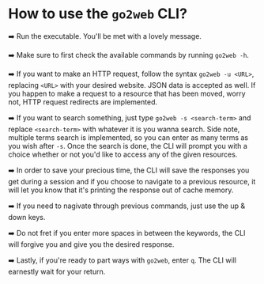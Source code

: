 # How to use the `go2web` CLI?

:arrow_right: Run the executable. You'll be met with a lovely message.

:arrow_right: Make sure to first check the available commands by running `go2web -h`.

:arrow_right: If you want to make an HTTP request, follow the syntax `go2web -u <URL>`, replacing `<URL>` with your desired website. JSON data is accepted as well. If you happen to make a request to a resource that has been moved, worry not, HTTP request redirects are implemented.

:arrow_right: If you want to search something, just type `go2web -s <search-term>` and replace `<search-term>` with whatever it is you wanna search. Side note, multiple terms search is implemented, so you can enter as many terms as you wish after `-s`. Once the search is done, the CLI will prompt you with a choice whether or not you'd like to access any of the given resources.

:arrow_right: In order to save your precious time, the CLI will save the responses you get during a session and if you choose to navigate to a previous resource, it will let you know that it's printing the response out of cache memory.

:arrow_right: If you need to nagivate through previous commands, just use the up & down keys.

:arrow_right: Do not fret if you enter more spaces in between the keywords, the CLI will forgive you and give you the desired response.

:arrow_right: Lastly, if you're ready to part ways with `go2web`, enter `q`. The CLI will earnestly wait for your return.
